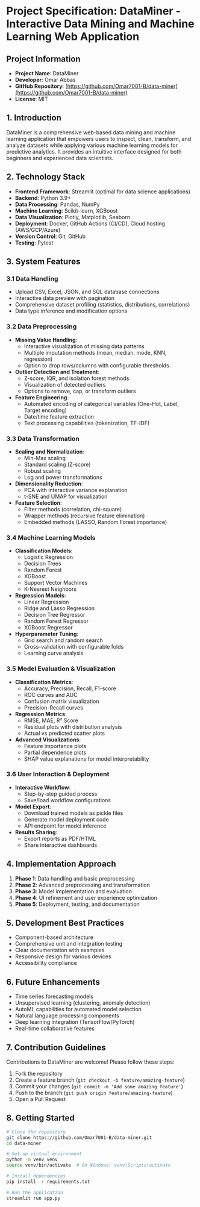 # Project Specification: DataMiner - Interactive Data Mining and Machine Learning Web Application

## Project Information
- **Project Name**: DataMiner
- **Developer**: Omar Abbas
- **GitHub Repository**: [https://github.com/Omar7001-B/data-miner](https://github.com/Omar7001-B/data-miner)
- **License**: MIT

## 1. Introduction
DataMiner is a comprehensive web-based data mining and machine learning application that empowers users to inspect, clean, transform, and analyze datasets while applying various machine learning models for predictive analytics. It provides an intuitive interface designed for both beginners and experienced data scientists.

## 2. Technology Stack
- **Frontend Framework**: Streamlit (optimal for data science applications)
- **Backend**: Python 3.9+
- **Data Processing**: Pandas, NumPy
- **Machine Learning**: Scikit-learn, XGBoost
- **Data Visualization**: Plotly, Matplotlib, Seaborn
- **Deployment**: Docker, GitHub Actions (CI/CD), Cloud hosting (AWS/GCP/Azure)
- **Version Control**: Git, GitHub
- **Testing**: Pytest

## 3. System Features

### 3.1 Data Handling
- Upload CSV, Excel, JSON, and SQL database connections
- Interactive data preview with pagination
- Comprehensive dataset profiling (statistics, distributions, correlations)
- Data type inference and modification options

### 3.2 Data Preprocessing
- **Missing Value Handling**: 
  - Interactive visualization of missing data patterns
  - Multiple imputation methods (mean, median, mode, KNN, regression)
  - Option to drop rows/columns with configurable thresholds
- **Outlier Detection and Treatment**:
  - Z-score, IQR, and isolation forest methods
  - Visualization of detected outliers
  - Options to remove, cap, or transform outliers
- **Feature Engineering**:
  - Automated encoding of categorical variables (One-Hot, Label, Target encoding)
  - Date/time feature extraction
  - Text processing capabilities (tokenization, TF-IDF)

### 3.3 Data Transformation
- **Scaling and Normalization**:
  - Min-Max scaling
  - Standard scaling (Z-score)
  - Robust scaling
  - Log and power transformations
- **Dimensionality Reduction**:
  - PCA with interactive variance explanation
  - t-SNE and UMAP for visualization
- **Feature Selection**:
  - Filter methods (correlation, chi-square)
  - Wrapper methods (recursive feature elimination)
  - Embedded methods (LASSO, Random Forest importance)

### 3.4 Machine Learning Models
- **Classification Models**:
  - Logistic Regression
  - Decision Trees
  - Random Forest
  - XGBoost
  - Support Vector Machines
  - K-Nearest Neighbors
- **Regression Models**:
  - Linear Regression
  - Ridge and Lasso Regression
  - Decision Tree Regressor
  - Random Forest Regressor
  - XGBoost Regressor
- **Hyperparameter Tuning**:
  - Grid search and random search
  - Cross-validation with configurable folds
  - Learning curve analysis

### 3.5 Model Evaluation & Visualization
- **Classification Metrics**:
  - Accuracy, Precision, Recall, F1-score
  - ROC curves and AUC
  - Confusion matrix visualization
  - Precision-Recall curves
- **Regression Metrics**:
  - RMSE, MAE, R² Score
  - Residual plots with distribution analysis
  - Actual vs predicted scatter plots
- **Advanced Visualizations**:
  - Feature importance plots
  - Partial dependence plots
  - SHAP value explanations for model interpretability

### 3.6 User Interaction & Deployment
- **Interactive Workflow**:
  - Step-by-step guided process
  - Save/load workflow configurations
- **Model Export**:
  - Download trained models as pickle files
  - Generate model deployment code
  - API endpoint for model inference
- **Results Sharing**:
  - Export reports as PDF/HTML
  - Share interactive dashboards

## 4. Implementation Approach
1. **Phase 1**: Data handling and basic preprocessing
2. **Phase 2**: Advanced preprocessing and transformation
3. **Phase 3**: Model implementation and evaluation
4. **Phase 4**: UI refinement and user experience optimization
5. **Phase 5**: Deployment, testing, and documentation

## 5. Development Best Practices
- Component-based architecture
- Comprehensive unit and integration testing
- Clear documentation with examples
- Responsive design for various devices
- Accessibility compliance

## 6. Future Enhancements
- Time series forecasting models
- Unsupervised learning (clustering, anomaly detection)
- AutoML capabilities for automated model selection
- Natural language processing components
- Deep learning integration (TensorFlow/PyTorch)
- Real-time collaborative features

## 7. Contribution Guidelines
Contributions to DataMiner are welcome! Please follow these steps:
1. Fork the repository
2. Create a feature branch (`git checkout -b feature/amazing-feature`)
3. Commit your changes (`git commit -m 'Add some amazing feature'`)
4. Push to the branch (`git push origin feature/amazing-feature`)
5. Open a Pull Request

## 8. Getting Started
~~~bash
# Clone the repository
git clone https://github.com/Omar7001-B/data-miner.git
cd data-miner

# Set up virtual environment
python -m venv venv
source venv/bin/activate  # On Windows: venv\Scripts\activate

# Install dependencies
pip install -r requirements.txt

# Run the application
streamlit run app.py
~~~